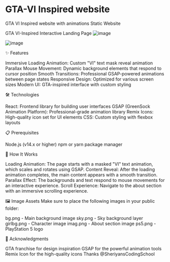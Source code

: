 # GTA-VI Inspired website
GTA VI Inspired website with animations Static Website

GTA VI-Inspired Interactive Landing Page
![image](https://github.com/user-attachments/assets/fe911344-ef34-412a-8a83-3102eccbfdd2)

![image](https://github.com/user-attachments/assets/232bd3bd-1141-4ee3-bb72-2dc4b5a750f1)


✨ Features

Immersive Loading Animation: Custom "VI" text mask reveal animation
Parallax Mouse Movement: Dynamic background elements that respond to cursor position
Smooth Transitions: Professional GSAP-powered animations between page states
Responsive Design: Optimized for various screen sizes
Modern UI: GTA-inspired interface with custom styling

🛠️ Technologies

React: Frontend library for building user interfaces
GSAP (GreenSock Animation Platform): Professional-grade animation library
Remix Icons: High-quality icon set for UI elements
CSS: Custom styling with flexbox layouts

📋 Prerequisites

Node.js (v14.x or higher)
npm or yarn package manager


🎨 How It Works

Loading Animation: The page starts with a masked "VI" text animation, which scales and rotates using GSAP.
Content Reveal: After the loading animation completes, the main content appears with a smooth transition.
Parallax Effect: The backgrounds and text respond to mouse movements for an interactive experience.
Scroll Experience: Navigate to the about section with an immersive scrolling experience.

🖼️ Image Assets
Make sure to place the following images in your public folder:

bg.png - Main background image
sky.png - Sky background layer
girlbg.png - Character image
imag.png - About section image
ps5.png - PlayStation 5 logo


🙏 Acknowledgments

GTA franchise for design inspiration
GSAP for the powerful animation tools
Remix Icon for the high-quality icons
Thanks @SheriyansCodingSchool
